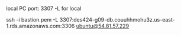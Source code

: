 local PC port: 3307
-L for local

ssh -i bastion.pem -L 3307:des424-g09-db.couuhhmohu3z.us-east-1.rds.amazonaws.com:3306 ubuntu@54.81.57.229